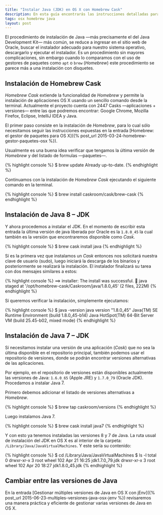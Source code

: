 ```yaml
---
title: "Instalar Java (JDK) en OS X con Homebrew Cask"
description: En esta guía encontrarás las instrucciones detalladas para la instalación del Java Development Kit 8 y 7 en OS X Yosemite utilizando el gestor de aplicaciones Homebrew Cask.
tags: osx homebrew java
layout: post
---
```



El procedimiento de instalación de Java —más precisamente el del Java Development Kit— más común, se reduce a ingresar en el sitio web de Oracle, buscar el instalador adecuado para nuestro sistema operativo, descargarlo y ejecutar el instalador. Es un procedimiento sin mayores complicaciones, sin embargo cuando lo comparamos con el uso de gestores de paquetes como `apt` o `brew` (_Homebrew_) este procedimiento se parece más a una instalación con disquetes.

## Instalación de Homebrew Cask

_Homebrew Cask_ extiende la funcionalidad de _Homebrew_ y permite la instalación de aplicaciones OS X usando un sencillo comando desde la terminal. Actualmente el proyecto cuenta con 2447 Casks  —aplicaciones + versiones— entre las que podremos encontrar: Google Chrome, Mozilla Firefox, Eclipse, IntelliJ IDEA y Java.

El primer paso consiste en la instalación de _Homebrew_, para lo cual sólo necesitamos seguir las instrucciones expuestas en la entrada [Homebrew: el gestor de paquetes para OS X]({% post_url 2015-03-24-homebrew-gestor-paquetes-osx %}).

Usualmente es una buena idea verificar que tengamos la última versión de _Homebrew_ y del listado de formulas —paquetes—.

{% highlight console %}
$ brew update
Already up-to-date.
{% endhighlight %}

Continuamos con la instalación de _Homebrew Cask_ ejecutando el siguiente comando en la terminal.

{% highlight console %}
$ brew install caskroom/cask/brew-cask
{% endhighlight %}

## Instalación de Java 8 – JDK

Y ahora procedemos a instalar el JDK. En el momento de escribir esta entrada la última versión de java liberada por Oracle es la `1.8.0_45` la cual también es la versión que encontraremos disponible como _Cask_.

{% highlight console %}
$ brew cask install java
{% endhighlight %}

Sí es la primera vez que instalamos un _Cask_ entonces nos solicitará nuestra clave de usuario (sudo), luego iniciará la descarga de los binarios y posteriormente se realizará la instalación. El instalador finalizará su tarea con dos mensajes similares a estos:

{% highlight console %}
==> installer: The install was successful.
🍺  java staged at '/opt/homebrew-cask/Caskroom/java/1.8.0_45' (2 files, 222M)
{% endhighlight %}

Sí queremos verificar la instalación, simplemente ejecutamos:

{% highlight console %}
$ java -version
java version "1.8.0_45"
Java(TM) SE Runtime Environment (build 1.8.0_45-b14)
Java HotSpot(TM) 64-Bit Server VM (build 25.45-b02, mixed mode)
{% endhighlight %}

## Instalación de Java 7 – JDK

Sí necesitamos instalar una versión de una aplicación (_Cask_) que no sea la última disponible en el repositorio principal, también podemos usar el repositorio de versiones, donde se podrán encontrar versiones alternativas de las aplicaciones.

Por ejemplo, en el repositorio de versiones están disponibles actualmente las versiones de Java: `1.6.0_65` (Apple JRE) y `1.7.0_79` (Oracle JDK). Procedamos a instalar Java 7.

Primero debemos adicionar el listado de versiones alternativas a _Homebrew_.

{% highlight console %}
$ brew tap caskroom/versions
{% endhighlight %}

Luego instalamos Java 7.

{% highlight console %}
$ brew cask install java7
{% endhighlight %}

Y con esto ya tenemos instaladas las versiones 8 y 7 de Java. La ruta usual de instalación del JDK en OS X es al interior de la carpeta: `/Library/Java/JavaVirtualMachines`. Y este sería su contenido:

{% highlight console %}
$ cd /Library/Java/JavaVirtualMachines
$ ls -l
total 0
drwxr-xr-x  3 root  wheel  102 Apr 21 16:25 jdk1.7.0_79.jdk
drwxr-xr-x  3 root  wheel  102 Apr 20 18:27 jdk1.8.0_45.jdk
{% endhighlight %}

## Cambiar entre las versiones de Java

En la entrada [Gestionar múltiples versiones de Java en OS X con jEnv]({% post_url 2015-06-23-multiples-versiones-java-osx-jenv %}) revisaremos una manera práctica y eficiente de gestionar varias versiones de Java en OS X.

